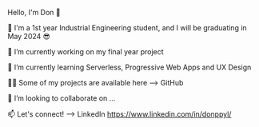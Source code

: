 Hello, I'm Don 👋

🏫 I'm a 1st year Industrial Engineering student, and I will be graduating in May 2024 😎

🔭 I’m currently working on my final year project

🌱 I’m currently learning Serverless, Progressive Web Apps and UX Design

👨‍💻 Some of my projects are available here --> GitHub

👯 I’m looking to collaborate on ...

📫 Let's connect! --> LinkedIn https://www.linkedin.com/in/donppyl/


